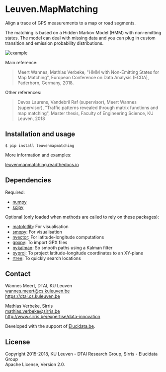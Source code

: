 # Leuven.MapMatching

Align a trace of GPS measurements to a map or road segments.

The matching is based on a Hidden Markov Model (HMM) with non-emitting 
states. The model can deal with missing data and you can plug in custom
transition and emission probability distributions.

![example](http://people.cs.kuleuven.be/wannes.meert/leuvenmapmatching/example1.png?v=2)

Main reference:

> Meert Wannes, Mathias Verbeke, "HMM with Non-Emitting States for Map Matching",
> European Conference on Data Analysis (ECDA), Paderborn, Germany, 2018.

Other references:

> Devos Laurens, Vandebril Raf (supervisor), Meert Wannes (supervisor),
> "Trafﬁc patterns revealed through matrix functions and map matching",
> Master thesis, Faculty of Engineering Science, KU Leuven, 2018

## Installation and usage

    $ pip install leuvenmapmatching

More information and examples:

[leuvenmapmatching.readthedocs.io](https://leuvenmapmatching.readthedocs.io)

## Dependencies

Required:

- [numpy](http://www.numpy.org)
- [scipy](https://www.scipy.org)


Optional (only loaded when methods are called to rely on these packages):

- [matplotlib](http://matplotlib.org):
    For visualisation
- [smopy](https://github.com/rossant/smopy):
    For visualisation
- [nvector](https://github.com/pbrod/Nvector):
    For latitude-longitude computations
- [gpxpy](https://github.com/tkrajina/gpxpy):
    To import GPX files
- [pykalman](https://pykalman.github.io):
    So smooth paths using a Kalman filter
- [pyproj](https://pyproj4.github.io/pyproj/):
    To project latitude-longitude coordinates to an XY-plane
- [rtree](http://toblerity.org/rtree/):
    To quickly search locations


## Contact

Wannes Meert, DTAI, KU Leuven  
wannes.meert@cs.kuleuven.be  
https://dtai.cs.kuleuven.be

Mathias Verbeke, Sirris  
mathias.verbeke@sirris.be  
http://www.sirris.be/expertise/data-innovation

Developed with the support of [Elucidata.be](http://www.elucidata.be).


## License

Copyright 2015-2018, KU Leuven - DTAI Research Group, Sirris - Elucidata Group  
Apache License, Version 2.0.
